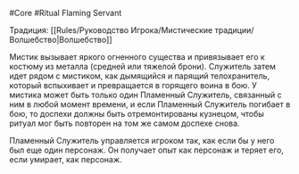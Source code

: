 #Core #Ritual
Flaming Servant

Традиция: [[Rules/Руководство Игрока/Мистические традиции/Волшебство|Волшебство]]

Мистик вызывает яркого огненного существа и привязывает его к костюму из металла (средней или тяжелой брони). Служитель затем идет рядом с мистиком, как дымящийся и парящий телохранитель, который вспыхивает и превращается в горящего воина в бою. У мистика может быть только один Пламенный Служитель, связанный с ним в любой момент времени, и если Пламенный Служитель погибает в бою, то доспехи должны быть отремонтированы кузнецом, чтобы ритуал мог быть повторен на том же самом доспехе снова.

Пламенный Служитель управляется игроком так, как если бы у него был еще один персонаж. Он получает опыт как персонаж и теряет его, если умирает, как персонаж.